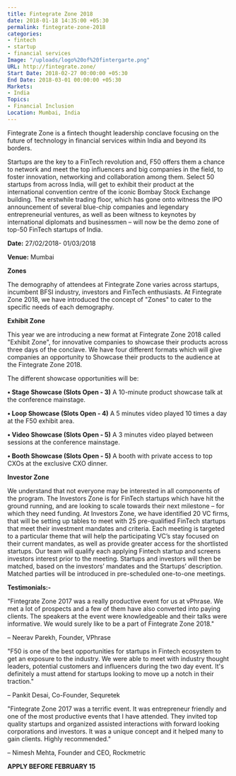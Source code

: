 ```yaml
---
title: Fintegrate Zone 2018
date: 2018-01-18 14:35:00 +05:30
permalink: fintegrate-zone-2018
categories:
- fintech
- startup
- financial services
Image: "/uploads/logo%20of%20fintergarte.png"
URL: http://fintegrate.zone/
Start Date: 2018-02-27 00:00:00 +05:30
End Date: 2018-03-01 00:00:00 +05:30
Markets:
- India
Topics:
- Financial Inclusion
Location: Mumbai, India
---
```


Fintegrate Zone is a fintech thought leadership conclave focusing on the future of technology in financial services within India and beyond its borders.

Startups are the key to a FinTech revolution and, F50 offers them a chance to network and meet the top influencers and big companies in the field, to foster innovation, networking and collaboration among them. Select 50 startups from across India, will get to exhibit their product at the international convention centre of the iconic Bombay Stock Exchange building. The erstwhile trading floor, which has gone onto witness the IPO announcement of several blue-chip companies and legendary entrepreneurial ventures, as well as been witness to keynotes by international diplomats and businessmen – will now be the demo zone of top-50 FinTech startups of India.

**Date:** 27/02/2018- 01/03/2018 

**Venue:** Mumbai

**Zones**
 

The demography of attendees at Fintegrate Zone varies across startups, incumbent BFSI industry, investors and FinTech enthusiasts. At Fintegrate Zone 2018, we have introduced the concept of "Zones" to cater to the specific needs of each demography. 
 

 

**Exhibit Zone**
 
This year we are introducing a new format at Fintegrate Zone 2018 called "Exhibit Zone", for innovative companies to showcase their products across three days of the conclave. We have four different formats which will give companies an opportunity to Showcase their products to the audience at the Fintegrate Zone 2018.

The different showcase opportunities will be:

**• Stage Showcase (Slots Open - 3)**
A 10-minute product showcase talk at the conference mainstage.

**• Loop Showcase (Slots Open - 4)**
A 5 minutes video played 10 times a day at the F50 exhibit area. 

**• Video Showcase (Slots Open - 5)**
A 3 minutes video played between sessions at the conference mainstage.

**• Booth Showcase (Slots Open - 5)**
A booth with private access to top CXOs at the exclusive CXO dinner.

**Investor Zone**

We understand that not everyone may be interested in all components of the program. The Investors Zone is for FinTech startups which have hit the ground running, and are looking to scale towards their next milestone – for which they need funding. At Investors Zone, we have identified 20 VC firms, that will be setting up tables to meet with 25 pre-qualified FinTech startups that meet their investment mandates and criteria. Each meeting is targeted to a particular theme that will help the participating VC’s stay focused on their current mandates, as well as provide greater access for the shortlisted startups. Our team will qualify each applying Fintech startup and screens investors interest prior to the meeting. Startups and investors will then be matched, based on the investors’ mandates and the Startups’ description. Matched parties will be introduced in pre-scheduled one-to-one meetings.
 

**Testimonials:-**
 
"Fintegrate Zone 2017 was a really productive event for us at vPhrase. We met a lot of prospects and a few of them have also converted into paying clients. The speakers at the event were knowledgeable and their talks were informative. We would surely like to be a part of Fintegrate Zone 2018."

– Neerav Parekh, Founder, VPhrase
 

"F50 is one of the best opportunities for startups in Fintech ecosystem to get an exposure to the industry. We were able to meet with industry thought leaders, potential customers and influencers during the two day event. It's definitely a must attend for startups looking to move up a notch in their traction."
 
– Pankit Desai, Co-Founder, Sequretek

"Fintegrate Zone 2017 was a terrific event. It was entrepreneur friendly and one of the most productive events that I have attended. They invited top quality startups and organized assisted interactions with forward looking corporations and investors. It was a unique concept and it helped many to gain clients. Highly recommended." 

– Nimesh Mehta, Founder and CEO, Rockmetric


**APPLY BEFORE FEBRUARY 15**